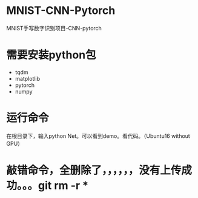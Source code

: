 # MNIST-CNN-Pytorch
MNIST手写数字识别项目-CNN-pytorch

# 需要安装python包
- tqdm
- matplotlib
- pytorch
- numpy

# 运行命令
在根目录下，输入python Net。可以看到demo。看代码。（Ubuntu16 without GPU）

# 敲错命令，全删除了，，，，，，没有上传成功。。。git rm -r *
